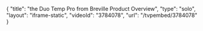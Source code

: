 {
    "title": "the Duo Temp Pro from Breville Product Overview",
    "type": "solo",
    "layout": "iframe-static",
    "videoId": "3784078",
    "url": "\/tvpembed\/3784078"
}